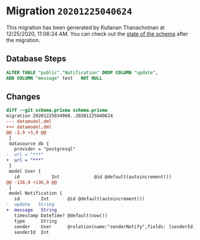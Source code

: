 # Migration `20201225040624`

This migration has been generated by Kullanan Thanachotnan at 12/25/2020, 11:06:24 AM.
You can check out the [state of the schema](./schema.prisma) after the migration.

## Database Steps

```sql
ALTER TABLE "public"."Notification" DROP COLUMN "update",
ADD COLUMN "message" text   NOT NULL 
```

## Changes

```diff
diff --git schema.prisma schema.prisma
migration 20201225034908..20201225040624
--- datamodel.dml
+++ datamodel.dml
@@ -3,9 +3,9 @@
 }
 datasource db {
   provider = "postgresql"
-  url = "***"
+  url = "***"
 }
 model User {
   id            Int             @id @default(autoincrement())
@@ -136,9 +136,9 @@
 }
 model Notification {
   id        Int       @id @default(autoincrement())
-  update   String
+  message   String
   timestamp DateTime? @default(now())
   type      String
   sender    User      @relation(name:"senderNotify",fields: [senderId], references: [id])
   senderId  Int
```


